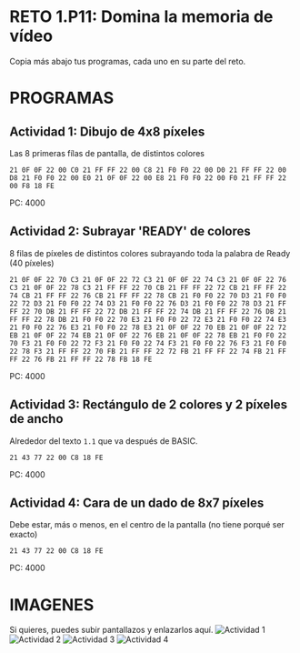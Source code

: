 # RETO 1.P11: Domina la memoria de vídeo
Copia más abajo tus programas, cada uno en su parte del reto.

# PROGRAMAS

## Actividad 1: Dibujo de 4x8 píxeles
Las 8 primeras fílas de pantalla, de distintos colores
```
21 0F 0F 22 00 C0 21 FF FF 22 00 C8 21 F0 F0 22 00 D0 21 FF FF 22 00 D8 21 F0 F0 22 00 E0 21 0F 0F 22 00 E8 21 F0 F0 22 00 F0 21 FF FF 22 00 F8 18 FE
```
PC: 4000

## Actividad 2: Subrayar 'READY' de colores
8 filas de píxeles de distintos colores subrayando toda la palabra de Ready (40 píxeles)
```
21 0F 0F 22 70 C3 21 0F 0F 22 72 C3 21 0F 0F 22 74 C3 21 0F 0F 22 76 C3 21 0F 0F 22 78 C3 21 FF FF 22 70 CB 21 FF FF 22 72 CB 21 FF FF 22 74 CB 21 FF FF 22 76 CB 21 FF FF 22 78 CB 21 F0 F0 22 70 D3 21 F0 F0 22 72 D3 21 F0 F0 22 74 D3 21 F0 F0 22 76 D3 21 F0 F0 22 78 D3 21 FF FF 22 70 DB 21 FF FF 22 72 DB 21 FF FF 22 74 DB 21 FF FF 22 76 DB 21 FF FF 22 78 DB 21 F0 F0 22 70 E3 21 F0 F0 22 72 E3 21 F0 F0 22 74 E3 21 F0 F0 22 76 E3 21 F0 F0 22 78 E3 21 0F 0F 22 70 EB 21 0F 0F 22 72 EB 21 0F 0F 22 74 EB 21 0F 0F 22 76 EB 21 0F 0F 22 78 EB 21 F0 F0 22 70 F3 21 F0 F0 22 72 F3 21 F0 F0 22 74 F3 21 F0 F0 22 76 F3 21 F0 F0 22 78 F3 21 FF FF 22 70 FB 21 FF FF 22 72 FB 21 FF FF 22 74 FB 21 FF FF 22 76 FB 21 FF FF 22 78 FB 18 FE
```
PC: 4000

## Actividad 3: Rectángulo de 2 colores y 2 píxeles de ancho
Alrededor del texto `1.1` que va después de BASIC.
```
21 43 77 22 00 C8 18 FE
```
PC: 4000

## Actividad 4: Cara de un dado de 8x7 píxeles
Debe estar, más o menos, en el centro de la pantalla (no tiene porqué ser exacto)
```
21 43 77 22 00 C8 18 FE
```
PC: 4000

# IMAGENES
Si quieres, puedes subir pantallazos y enlazarlos aquí.
![Actividad 1](/tuimagen1.png)
![Actividad 2](/tuimagen2.png)
![Actividad 3](/tuimagen3.png)
![Actividad 4](/tuimagen4.png)


